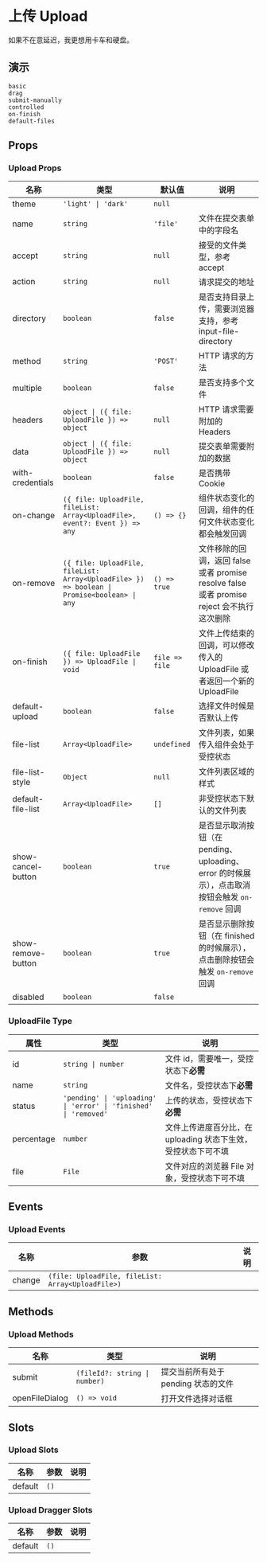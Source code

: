 # 上传 Upload
如果不在意延迟，我更想用卡车和硬盘。
## 演示
```demo
basic
drag
submit-manually
controlled
on-finish
default-files
```
## Props
### Upload Props
|名称|类型|默认值|说明|
|-|-|-|-|
|theme|`'light' \| 'dark'`|`null`||
|name|`string`|`'file'`|文件在提交表单中的字段名|
|accept|`string`|`null`|接受的文件类型，参考 <n-a href="https://developer.mozilla.org/en-US/docs/Web/HTML/Element/input/file#accept">accept</n-a>|
|action|`string`|`null`|请求提交的地址|
|directory|`boolean`|`false`|是否支持目录上传，需要浏览器支持，参考 <n-a href="https://caniuse.com/#feat=input-file-directory">input-file-directory</n-a>|
|method|`string`|`'POST'`|HTTP 请求的方法|
|multiple|`boolean`|`false`|是否支持多个文件|
|headers|`object \| ({ file: UploadFile }) => object`|`null`|HTTP 请求需要附加的 Headers|
|data|`object \| ({ file: UploadFile }) => object`|`null`|提交表单需要附加的数据|
|with-credentials|`boolean`|`false`|是否携带 Cookie|
|on-change|`({ file: UploadFile, fileList: Array<UploadFile>, event?: Event }) => any`|`() => {}`|组件状态变化的回调，组件的任何文件状态变化都会触发回调|
|on-remove|`({ file: UploadFile, fileList: Array<UploadFile> }) => boolean \| Promise<boolean> \| any`|`() => true`|文件移除的回调，返回 false 或者 promise resolve false 或者 promise reject 会不执行这次删除|
|on-finish|`({ file: UploadFile }) => UploadFile \| void`|`file => file`|文件上传结束的回调，可以修改传入的 UploadFile 或者返回一个新的 UploadFile|
|default-upload|`boolean`|`false`|选择文件时候是否默认上传|
|file-list|`Array<UploadFile>`|`undefined`|文件列表，如果传入组件会处于受控状态|
|file-list-style|`Object`|`null`|文件列表区域的样式|
|default-file-list|`Array<UploadFile>`|`[]`|非受控状态下默认的文件列表|
|show-cancel-button|`boolean`|`true`|是否显示取消按钮（在 pending、uploading、error 的时候展示），点击取消按钮会触发 `on-remove` 回调|
|show-remove-button|`boolean`|`true`|是否显示删除按钮（在 finished 的时候展示），点击删除按钮会触发 `on-remove` 回调|
|disabled|`boolean`|`false`||

### UploadFile Type
|属性|类型|说明|
|-|-|-|
|id|`string \| number`|文件 id，需要唯一，受控状态下**必需**|
|name|`string`|文件名，受控状态下**必需**|
|status|`'pending' \| 'uploading' \| 'error' \| 'finished' \| 'removed'`|上传的状态，受控状态下**必需**|
|percentage|`number`|文件上传进度百分比，在 uploading 状态下生效，受控状态下可不填|
|file|`File`|文件对应的浏览器 File 对象，受控状态下可不填|

## Events
### Upload Events
|名称|参数|说明|
|-|-|-|
|change|`(file: UploadFile, fileList: Array<UploadFile>)`||

## Methods
### Upload Methods
|名称|类型|说明|
|-|-|-|
|submit|`(fileId?: string \| number)`|提交当前所有处于 pending 状态的文件|
|openFileDialog|`() => void`|打开文件选择对话框|

## Slots
### Upload Slots
|名称|参数|说明|
|-|-|-|
|default|`()`||

### Upload Dragger Slots
|名称|参数|说明|
|-|-|-|
|default|`()`||

